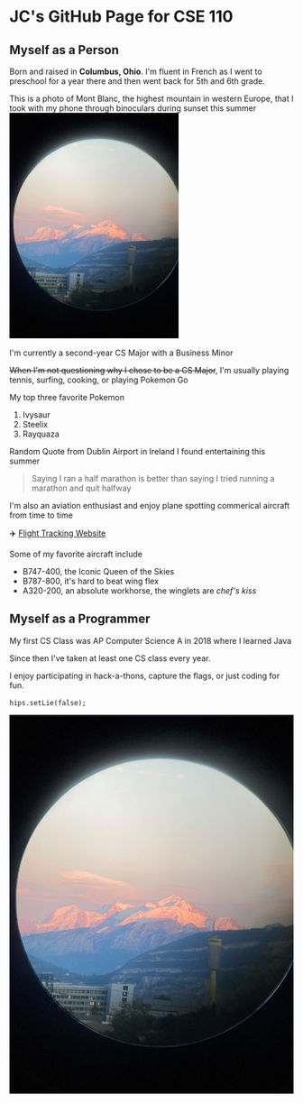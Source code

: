 # JC's GitHub Page for CSE 110
## Myself as a Person
Born and raised in **Columbus, Ohio**. I'm fluent in French as I went to preschool for a year there and then went back for 5th and 6th grade.

This is a photo of Mont Blanc, the highest mountain in western Europe, that I took with my phone through binoculars during sunset this summer
<img src="/assets/IMG_2648.jpg" alt="Mont Blanc" width="300" height="400"/>


I'm currently a second-year CS Major with a Business Minor

~~When I'm not questioning why I chose to be a CS Major~~, I'm usually playing tennis, surfing, cooking, or playing Pokemon Go

My top three favorite Pokemon
1. Ivysaur
2. Steelix
3. Rayquaza

Random Quote from Dublin Airport in Ireland I found entertaining this summer
> Saying I ran a half marathon is better than saying I tried running a marathon and quit halfway

I'm also an aviation enthusiast and enjoy plane spotting commerical aircraft from time to time

:airplane: [Flight Tracking Website](flightradar24.com)

Some of my favorite aircraft include
- B747-400, the Iconic Queen of the Skies
- B787-800, it's hard to beat wing flex
- A320-200, an absolute workhorse, the winglets are *chef's kiss* 


## Myself as a Programmer
My first CS Class was AP Computer Science A in 2018 where I learned Java

Since then I've taken at least one CS class every year.

I enjoy participating in hack-a-thons, capture the flags, or just coding for fun.

```
hips.setLie(false);
```

![Mont Blanc](/assets/IMG_2648.jpg)

